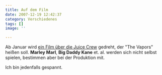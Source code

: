 ```yaml
---
title: Auf dem Film
date: 2007-12-19 12:42:37
category: Verschiedenes
tags: []
image: ''

---
```


Ab Januar wird [ein Film über die Juice Crew](http://www.mzee.com/newscenter/show.php?artikel=100064606) gedreht, der "The Vapors" heißen soll. **Marley Marl**, **Big Daddy Kane** et. al. werden sich nicht selbst spielen, bestimmen aber bei der Produktion mit.  

  

Ich bin jedenfalls gespannt.
